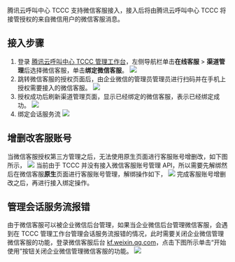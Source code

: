
腾讯云呼叫中心 TCCC 支持微信客服接入，接入后将由腾讯云呼叫中心 TCCC 将接管授权的来自微信用户的微信客服消息。

## 接入步骤
1. 登录 [腾讯云呼叫中心 TCCC 管理工作台](https://tccc.qcloud.com/login)，左侧导航栏单击**在线客服** > **渠道管理**后选择微信客服，单击**绑定微信客服**。
![](https://qcloudimg.tencent-cloud.cn/raw/1cf6e72601c9bad93f2dca42afb635ab.png)
2. 跳转微信客服的授权页面后，由企业微信的管理员管理员进行扫码并在手机上授权需要接入的微信客服。
![](https://qcloudimg.tencent-cloud.cn/raw/e0a87ca7a469007e4901fc6676b79f36.jpg)
3. 授权成功后刷新渠道管理页面，显示已经绑定的微信客服，表示已经绑定成功。
![](https://qcloudimg.tencent-cloud.cn/raw/1e0a09fe6e36049cdcb47e9be1103d1f.png)
4. 绑定会话服务流
![](https://qcloudimg.tencent-cloud.cn/raw/bd8710f81739ebbc5e37103ca5dc8350.gif)


## 增删改客服账号
当微信客服授权第三方管理之后，无法使用原生页面进行客服账号增删改，如下图所示，
![](https://qcloudimg.tencent-cloud.cn/raw/9a27ee2aa1ccbffcb57bf3e135f30eaa.png)
当前由于 TCCC 并没有接入微信客服账号管理 API，所以需要先解绑然后在微信客服**原生**页面进行客服账号管理，解绑操作如下，
![](https://qcloudimg.tencent-cloud.cn/raw/90bda921f7e9600c75a6bbbc5aa67cda.png)
完成客服账号增删改之后，再进行接入绑定操作。


## 管理会话服务流报错
由于微信客服可以被企业微信后台管理，如果当企业微信后台管理微信客服，会遇到在 TCCC 管理工作台管理会话服务流报错的情况，此时需要关闭企业微信管理微信客服的功能，登录微信客服后台 [kf.weixin.qq.com](https://kf.weixin.qq.com)，点击下图所示单击“开始使用”按钮关闭企业微信管理微信客服的功能。
![](https://qcloudimg.tencent-cloud.cn/raw/e7d69236d3be5e34f96ad7a5b9a70e9e.png)
